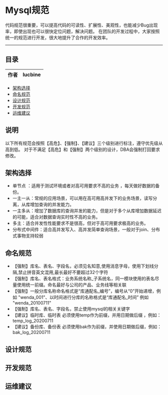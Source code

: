  Mysql规范
===========================
代码规范很重要，可以提高代码的可读性、扩展性、美观性，也能减少Bug出现率，即使出现也可以很快定位问题，解决问题。
在团队的开发过程中，大家按照统一的规范进行开发，很大地提升了合作的开发效率。
****
## 目录
|作者|lucbine|
|---|---

* [架构选择](#架构选择)
* [命名规范](#命名规范)
* [设计规范](#设计规范)
* [开发规范](#开发规范)
* [运维建议](#运维建议)


说明
-----------
以下所有规范会按照【高危】、【强制】、【建议】三个级别进行标注，遵守优先级从高到低。
对于不满足【高危】和【强制】两个级别的设计，DBA会强制打回要求修改。

架构选择
----------- 
   * 单节点 ：适用于测试环境或者对高可用要求不高的业务 ，每天做好数据的备份。
   * 一主一从：常规的应用场景，可以用在高可用高并发下的业务场景，读写分离，从库增加查询的并发能力。
   * 一主多从：增加了数据库的查询并发的能力，但是对于多个从库增加数据延迟的可能，适合对数据查询实时性不高的业务。
   * 多主：适合并发性性能要求不是很高，但对于高可用要求极高的业务。
   * 分布式中间件：适合高并发写入、高并发简单查询场景，一般对于join、分布式事物支持较弱

命名规范
-----------
   * 【强制】库名、表名、字段名，必须见名知意,使用消息字母，使用下划线分隔,禁止拼音英文混用,最长最好不要超过32个字符
   * 【强制】库名、表名格式：业务系统名称_子系统名，同一模块使用的表名尽量使用统一前缀。命名最好与公司的产品、业务线等相关联
   * 【强制】一般分库名称命名格式是“库通配名_编号”，编号从“0”开始递增，例如 "wenda_001"、以时间进行分库的名称格式是“库通配名_时间” 例如 "wenda_20100711" 
   * 【强制】库名、表名、字段名，禁止使用mysql的相关关键字
   * 【建议】临时库、临时表 必须使用temp作为前缀，并用日期做后缀 ，例如：temp_log_20200711
   * 【建议】备份库、备份表 必须使用bak作为前缀，并使用日期做后缀，例如：bak_log_20200711 
   
设计规范
-----------

   
开发规范
-----------


运维建议
-----------
    



